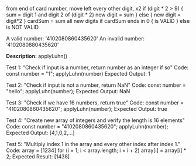 from end of card number, move left
every other digit, x2
  if (digit * 2  > 9) {
    sum = digit 1 and digit 2 of (digit * 2)
    new digit = sum
  } else {
    new digit = digit*2
  }
  cardSum = sum all new digits
  if cardSum ends in 0 {
  is VALID
  }   else
    is NOT VALID 


A valid number: '4102080860435620'
An invalid number: '4102080880435620'

**Description:** applyLuhn()

Test 1: "Check if input is a number, return number as an integer if so"
Code:
  const number = "1";
  applyLuhn(number)
Expected Output: 1 

Test 2: "Check if input is not a number, return NaN"
Code:   const number = "hello";
        applyLuhn(number);
Expected Output: NaN

Test 3: "Check if we have 16 numbers, return true"
Code:   const number = "4102080860435620";
        applyLuhn(number);
Expected Output: true

Test 4: "Create new array of integers and verify the length is 16 elements"
Code:   const number = "4102080860435620";
        applyLuhn(number);
Expected Output: [4,1,0,2,...]

Test 5: "Multiply index 1 in the array and every other index after index 1."
Code: array = [1234]
      for (i = 1; i < array.length; i = i + 2)
      array[i] = array[i] * 2;
Expected Result: [1438]





